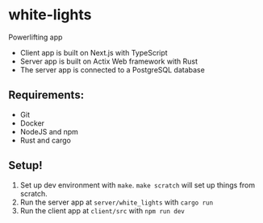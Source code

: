 # white-lights
Powerlifting app

- Client app is built on Next.js with TypeScript
- Server app is built on Actix Web framework with Rust
- The server app is connected to a PostgreSQL database

## Requirements:

- Git
- Docker
- NodeJS and npm
- Rust and cargo

## Setup!

1. Set up dev environment with `make`. `make scratch` will set up things from scratch.
2. Run the server app at `server/white_lights` with `cargo run`
3. Run the client app at `client/src` with `npm run dev`
